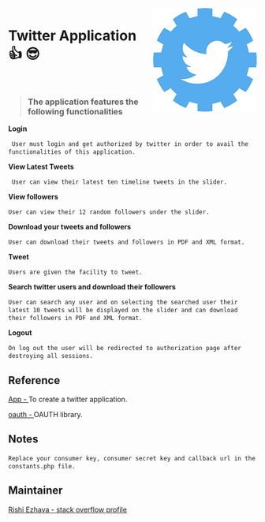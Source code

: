 <img src="/assets/img/twitter.png" align="right" />


# Twitter Application :+1: :sunglasses:

<br/>


> ### The application features the following functionalities

**Login** 
```
 User must login and get authorized by twitter in order to avail the functionalities of this application.
```

**View Latest Tweets** 

```
 User can view their latest ten timeline tweets in the slider.
```

**View followers** 

```
User can view their 12 random followers under the slider.
```

**Download your tweets and followers** 

```
User can download their tweets and followers in PDF and XML format.
```

**Tweet** 

```
Users are given the facility to tweet.
```

**Search twitter users and download their followers**

```
User can search any user and on selecting the searched user their latest 10 tweets will be displayed on the slider and can download their followers in PDF and XML format.
```

**Logout** 

```
On log out the user will be redirected to authorization page after destroying all sessions.
```


## Reference 

[App - ](https://apps.twitter.com/) To create a twitter application.

[oauth - ]( https://twitteroauth.com/) OAUTH library.


## Notes

```
Replace your consumer key, consumer secret key and callback url in the constants.php file. 
```
## Maintainer

[Rishi Ezhava - stack overflow profile]( https://stackoverflow.com/users/5749392/rishi)



